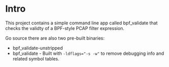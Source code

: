 # Intro
This project contains a simple command line app called bpf_validate that checks the validty of a BPF-style PCAP filter expression.  

Go source there are also two pre-built binaries:

* bpf_validate-unstripped
* bpf_validate - Built with `-ldflags="-s -w"` to remove debugging info and related symbol tables. 

